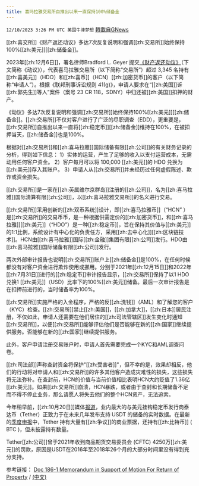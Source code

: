 ```yaml
---
title: 喜玛拉雅交易所自推出以来一直保持100%储备金
---
```

`12/10/2023 3:26 PM UTC 英国牛津梦想` [轉載自GNews](https://gnews.org/articles/2093382)

[[zh:喜交所]]《财产返还动议》多达7次反复说明和强调[[zh:交易所]]始终保持100%[[zh:美元]][[zh:储备金]]。

2023年[[zh:12月6日]]，署名律师Bradford L. Geyer 提交[《财产返还动议》](https://nfscofficial.com/wp-content/uploads/2023/12/186-1.pdf)（下文简称《动议》），代表喜马拉雅交易所（以下简称“交易所”）超过 3,345 名持有[[zh:喜美元]]（HDO）和[[zh:喜币]]（HCN）[[zh:加密货币]]的客户（以下简称“申请人”）。根据《联邦刑事诉讼规则 41(g)》，申请人要求在“[[zh:美国]]诉[[zh:郭先生]]等人”案件（案号 23 CR 118，SDNY）中归还被[[zh:美国]]扣押的财产。

《动议》多达7次反复说明和强调[[zh:交易所]]始终保持100%[[zh:美元]][[zh:储备金]]。[[zh:交易所]]不仅对客户进行了广泛的尽职调查（EDD），更重要是，[[zh:交易所]]自推出以来一直将[[zh:稳定币]][[zh:储备金]]维持在100%，在被扣押当天，[[zh:储备金]]也是100%。

根据对[[zh:交易所]]和[[zh:喜马拉雅]]国际储备有限[[zh:公司]]的有关财务记录的分析，得到如下信息：
1）实体的运营，产生了足够的收入以支付运营成本，无需动用任何客户资金。
2）客户每月可以将 100,000 [[zh:美元]]的 HDO 兑换为[[zh:美元]]存入其账户。
3）申请人从[[zh:交易所]]并未经历过任何虚假陈述、欺诈或资金损失。

[[zh:交易所]]是一家在[[zh:英属维尔京群岛]]注册的[[zh:公司]]，名为[[zh:喜马拉雅]]国际清算有限[[zh:公司]]，以[[zh:喜马拉雅交易所]]的名义进行交易。

[[zh:交易所]]采用创新的[[zh:双币系统]]设计，即[[zh:喜马拉雅币]]（“HCN” ）是[[zh:交易所]]的交易币币，是一种根据供需定价的[[zh:加密货币]]，和[[zh:喜马拉雅]][[zh:美元]]（“HDO”）是一种[[zh:稳定币]]，旨在保持其价值与[[zh:美元]]的1:1比例，系统设计有中心化的负责任方，采用[[zh:去中心化]][[zh:区块链技术]]。HCN由[[zh:喜马拉雅]]国际[[zh:金融]]集团有限[[zh:公司]]发行。HDO由[[zh:喜马拉雅]]国际储备有限[[zh:公司]]发行。

两次外部审计报告也说明[[zh:交易所]]账户上[[zh:储备金]]是100%，在任何时候都没有对客户资金进行欺诈使用或挪用。分别于2021年[[zh:12月15日]]和2022年[[zh:7月31日]]进行的[[zh:稳定币]]审计报告显示，[[zh:交易所]]保持了以1 HDO兑换1 [[zh:美元]]（USD）比率下的100%[[zh:美元]]储备。最后一次审计报告是在扣押前进行的，当时储备率为100%。

[[zh:交易所]]实施严格的入金程序，严格的反[[zh:洗钱]]（AML）和了解您的客户（KYC）检查。[[zh:交易所]]禁止[[zh:美国]]，[[zh:加拿大]]，[[zh:日本]]居民注册，不仅如此，申请人还需要在他们居住的[[zh:司法管辖区]]发生变化时通知[[zh:交易所]]，以便[[zh:交易所]]能够评估他们是否能够在新的[[zh:国家]]继续提供服务。否能够在新的[[zh:国家]]继续提供服务。

此外，客户申请注册交易账户时，申请人首先需要完成一个KYC和AML调查问卷。

[[zh:司法部]]声称查封资金将保护"[[zh:受害者]]"，但不幸的是，效果却相反，他们的行动将对申请人和[[zh:交易所]]的许多其他客户造成灾难性的损失，这些损失将无法弥补。在查封前，HCN的价值与当前价值相比表明HCN大约贬值了1.36亿[[zh:美元]]。如果[[zh:交易所]]崩溃，HCN暴跌，或者由于查封和长期储备不足而不得不停止业务，那么请愿人将失去他们的整个HCN资产，无法追索。

今年稍早前，[[zh:10月20日]]媒体[报道](https://www.coindesk.com/business/2023/10/20/tether-will-publish-reserve-data-in-real-time-in-2024-report/)，业内最大的与美元挂钩稳定币发行商泰达币（Tether）正致力于在未来几年发布支持 USDT 的储备的实时数据。在最新的[季度申报]()中，Tether 持有大量有[[zh:争议]]的商业票据，还持有[[zh:比特币]] ( BTC )，但未披露持有数量。

Tether[[zh:公司]]曾于2021年收到商品期货交易委员会 (CFTC) 4250万[[zh:美元]]的罚款，原因是USDT在2016年至2018年26个月的大部分时间里没有得到充分支持。

参考链接： [Doc 186-1 Memorandum in Support of Motion For Return of Property](https://nfscofficial.com/wp-content/uploads/2023/12/186_1.pdf) / [(中文)](https://nfscofficial.com/wp-content/uploads/2023/12/186-1.pdf)
